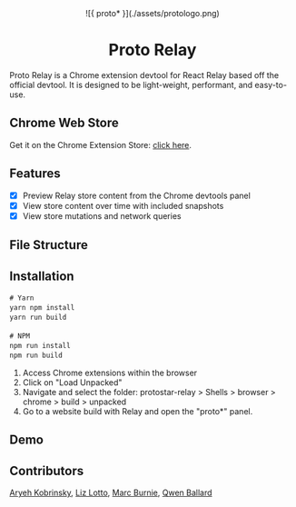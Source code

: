 
<div align="center">
  <img>![{ proto* }](./assets/protologo.png)</img>
  <h1>Proto Relay</h1>
</div>
Proto Relay is a Chrome extension devtool for React Relay based off the official devtool. It is designed to be light-weight, performant, and easy-to-use. 

## Chrome Web Store
Get it on the Chrome Extension Store: [click here]().

## Features
- [x] Preview Relay store content from the Chrome devtools panel
- [x] View store content over time with included snapshots
- [x] View store mutations and network queries

## File Structure



## Installation

```javascript
# Yarn
yarn npm install
yarn run build

# NPM
npm run install
npm run build
```

1. Access Chrome extensions within the browser
2. Click on "Load Unpacked"
3. Navigate and select the folder: protostar-relay  > Shells > browser > chrome > build > unpacked
4. Go to a website build with Relay and open the "proto*" panel.

## Demo


## Contributors

[Aryeh Kobrinsky](https://github.com/akobrinsky), 
[Liz Lotto](https://github.com/elizlotto), 
[Marc Burnie](https://github.com/marcburnie), 
[Qwen Ballard](https://github.com/qwenballard)